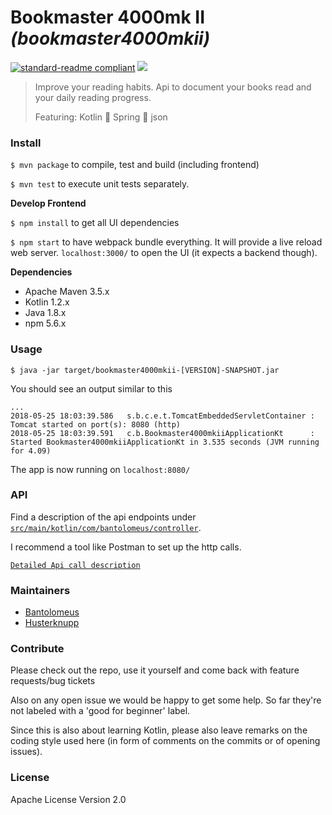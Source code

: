 # Bookmaster 4000mk II _(bookmaster4000mkii)_

[![standard-readme compliant](https://img.shields.io/badge/readme%20style-standard-brightgreen.svg?style=flat-square)](https://github.com/RichardLitt/standard-readme)
![](https://user-images.githubusercontent.com/1265382/40448070-b9726dbc-5ed4-11e8-8fcf-fe2139fac929.png)

> Improve your reading habits. Api to document your books read and your daily reading progress. 
>
> Featuring: Kotlin :cookie: Spring :cookie: json 

### Install

`$ mvn package` to compile, test and build (including frontend)

`$ mvn test` to execute unit tests separately.

**Develop Frontend**

`$ npm install` to get all UI dependencies

`$ npm start` to have webpack bundle everything. It will provide a live reload web server. `localhost:3000/` to open the UI (it expects a backend though).

**Dependencies**

* Apache Maven 3.5.x
* Kotlin 1.2.x
* Java 1.8.x
* npm 5.6.x

### Usage

`$ java -jar target/bookmaster4000mkii-[VERSION]-SNAPSHOT.jar`

You should see an output similar to this

```
...
2018-05-25 18:03:39.586   s.b.c.e.t.TomcatEmbeddedServletContainer : Tomcat started on port(s): 8080 (http)
2018-05-25 18:03:39.591   c.b.Bookmaster4000mkiiApplicationKt      : Started Bookmaster4000mkiiApplicationKt in 3.535 seconds (JVM running for 4.09)
```

The app is now running on `localhost:8080/`

### API

Find a description of the api endpoints under [`src/main/kotlin/com/bantolomeus/controller`](src/main/kotlin/com/bantolomeus/controller).

I recommend a tool like Postman to set up the http calls.

[`Detailed Api call description`](Api.md)

### Maintainers

* [Bantolomeus](https://github.com/Bantolomeus)
* [Husterknupp](https://github.com/Husterknupp)

### Contribute

Please check out the repo, use it yourself and come back with feature requests/bug tickets 

Also on any open issue we would be happy to get some help. So far they're not labeled with a 'good for beginner' label.

Since this is also about learning Kotlin, please also leave remarks on the coding style used here (in form of comments on the commits or of opening issues).

### License

Apache License Version 2.0
